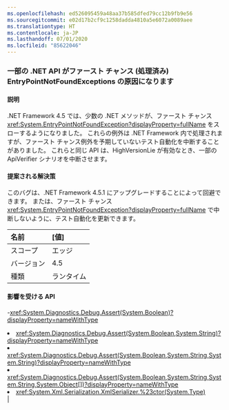 ```yaml
---
ms.openlocfilehash: ed526095459a48aa37b585dfed79cc12b9fb9e56
ms.sourcegitcommit: e02d17b2cf9c1258dadda4810a5e6072a0089aee
ms.translationtype: HT
ms.contentlocale: ja-JP
ms.lasthandoff: 07/01/2020
ms.locfileid: "85622046"
---
```

### <a name="some-net-apis-cause-first-chance-handled-entrypointnotfoundexceptions"></a>一部の .NET API がファースト チャンス (処理済み) EntryPointNotFoundExceptions の原因になります

#### <a name="details"></a>説明

.NET Framework 4.5 では、少数の .NET メソッドが、ファースト チャンス <xref:System.EntryPointNotFoundException?displayProperty=fullName> をスローするようになりました。 これらの例外は .NET Framework 内で処理されますが、ファースト チャンス例外を予期していないテスト自動化を中断することがありました。 これらと同じ API は、HighVersionLie が有効なとき、一部の ApiVerifier シナリオを中断させます。

#### <a name="suggestion"></a>提案される解決策

このバグは、.NET Framework 4.5.1 にアップグレードすることによって回避できます。 または、ファースト チャンス <xref:System.EntryPointNotFoundException?displayProperty=fullName> で中断しないように、テスト自動化を更新できます。

| 名前    | [値]       |
|:--------|:------------|
| スコープ   |エッジ|
|バージョン|4.5|
|種類|ランタイム

#### <a name="affected-apis"></a>影響を受ける API

-<xref:System.Diagnostics.Debug.Assert(System.Boolean)?displayProperty=nameWithType></li><li><xref:System.Diagnostics.Debug.Assert(System.Boolean,System.String)?displayProperty=nameWithType></li><li><xref:System.Diagnostics.Debug.Assert(System.Boolean,System.String,System.String)?displayProperty=nameWithType></li><li><xref:System.Diagnostics.Debug.Assert(System.Boolean,System.String,System.String,System.Object[])?displayProperty=nameWithType></li><li><xref:System.Xml.Serialization.XmlSerializer.%23ctor(System.Type)></li></ul>|
